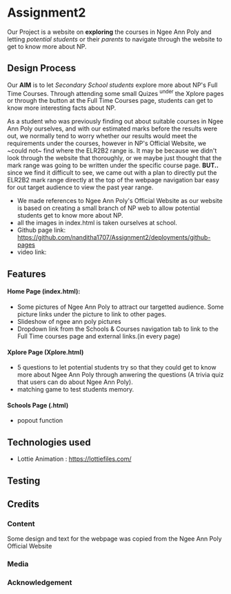 # Assignment2
Our Project is a website on **exploring** the courses in Ngee Ann Poly and letting _potential students_ or their _parents_ to navigate through the website to get to know more about NP. 

## Design Process
Our **AIM** is to let _Secondary School students_ explore more about NP's Full Time Courses. Through attending some small Quizes <sup>under</sup> the Xplore pages or through the button at the Full Time Courses page, students can get to know more interesting facts about NP.

As a student who was previously finding out about suitable courses in Ngee Ann Poly ourselves, and with our estimated marks before the results were out, we normally tend to worry whether our results would meet the requirements under the courses, however in NP's Official Website, we ~could not~ find where the ELR2B2 range is. It may be because we didn't look through the website that thoroughly, or we maybe just thought that the mark range was going to be written under the specific course page. **BUT..** since we find it difficult to see, we came out with a plan to directly put the ELR2B2 mark range directly at the top of the webpage navigation bar easy for out target audience to view the past year range. 

- We made references to Ngee Ann Poly's Official Website as our website is based on creating a small branch of NP web to allow potential students get to know more about NP.
- all the images in index.html is taken ourselves at school.
- Github page link: https://github.com/nanditha1707/Assignment2/deployments/github-pages
- video link:


## Features
#### Home Page (index.html): 
- Some pictures of Ngee Ann Poly to attract our targetted audience. Some picture links under the picture to link to other pages.
- Slideshow of ngee ann poly pictures
- Dropdown link from the Schools & Courses navigation tab to link to the Full Time courses page and external links.(in every page)

#### Xplore Page (Xplore.html)
- 5 questions to let potential students try so that they could get to know more about Ngee Ann Poly through anwering the questions (A trivia quiz that users can do about Ngee Ann Poly).
- matching game to test students memory.
  
#### Schools Page (.html)
- popout function
  
## Technologies used
+ Lottie Animation : https://lottiefiles.com/
## Testing

## Credits

### Content
Some design and text for the webpage was copied from the Ngee Ann Poly Official Website

### Media

### Acknowledgement
